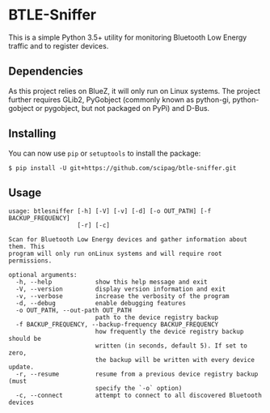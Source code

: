 # BTLE-Sniffer
This is a simple Python 3.5+ utility for monitoring Bluetooth Low Energy traffic and to register devices.

## Dependencies
As this project relies on BlueZ, it will only run on Linux
systems. The project further requires GLib2, PyGobject (commonly known as
python-gi, python-gobject or pygobject, but not packaged on PyPi) and D-Bus.

## Installing
You can now use `pip` or `setuptools` to install the package:

    $ pip install -U git+https://github.com/scipag/btle-sniffer.git

## Usage

    usage: btlesniffer [-h] [-V] [-v] [-d] [-o OUT_PATH] [-f BACKUP_FREQUENCY]
                       [-r] [-c]

    Scan for Bluetooth Low Energy devices and gather information about them. This
    program will only run onLinux systems and will require root permissions.

    optional arguments:
      -h, --help            show this help message and exit
      -V, --version         display version information and exit
      -v, --verbose         increase the verbosity of the program
      -d, --debug           enable debugging features
      -o OUT_PATH, --out-path OUT_PATH
                            path to the device registry backup
      -f BACKUP_FREQUENCY, --backup-frequency BACKUP_FREQUENCY
                            how frequently the device registry backup should be
                            written (in seconds, default 5). If set to zero,
                            the backup will be written with every device update.
      -r, --resume          resume from a previous device registry backup (must
                            specify the `-o` option)
      -c, --connect         attempt to connect to all discovered Bluetooth devices
